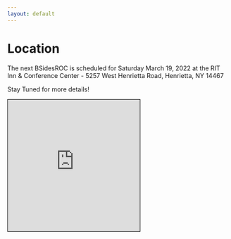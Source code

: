 ```yaml
---
layout: default
---
```

# Location
The next BSidesROC is scheduled for Saturday March 19, 2022 at the RIT Inn & Conference Center -  5257 West Henrietta Road, Henrietta, NY 14467

Stay Tuned for more details!

<iframe class="w-100 mr-3" width="300" height="300" frameborder="0" scrolling="no" marginheight="0" marginwidth="0" src="https://www.openstreetmap.org/export/embed.html?bbox=-77.6611089706421%2C43.047786823660225%2C-77.65756845474245%2C43.04952934304319&amp;layer=mapnik" style="border: 1px solid black"></iframe>